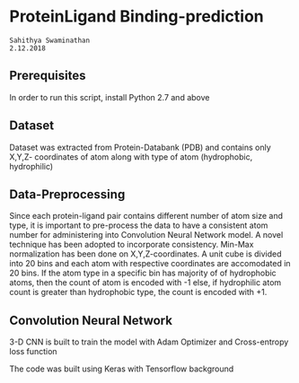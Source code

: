 # ProteinLigand Binding-prediction

```
Sahithya Swaminathan
2.12.2018
```
## Prerequisites

In order to run this script, install Python 2.7 and above

## Dataset

Dataset was extracted from Protein-Databank (PDB) and contains only X,Y,Z- coordinates of atom along with type of atom (hydrophobic, hydrophilic)

## Data-Preprocessing

Since each protein-ligand pair contains different number of atom size and type, it is important to pre-process the data to have a consistent atom number for administering into Convolution Neural Network model. A novel technique has been adopted to incorporate consistency. Min-Max normalization has been done on X,Y,Z-coordinates. A unit cube is divided into 20 bins and each atom with respective coordinates are accomodated in 20 bins. If the atom type in a specific bin has majority of of hydrophobic atoms, then the count of atom is encoded with -1 else, if hydrophilic atom count is greater than hydrophobic type, the count is encoded with +1.

## Convolution Neural Network

3-D CNN is built to train the model with Adam Optimizer and Cross-entropy loss function

The code was built using Keras with Tensorflow background
